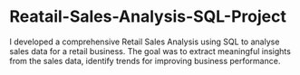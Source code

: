 # Reatail-Sales-Analysis-SQL-Project
I developed a comprehensive Retail Sales Analysis using SQL to analyse sales data for a retail business. The goal was to extract meaningful insights from the sales data, identify trends for improving business performance.
